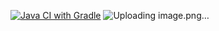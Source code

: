 [![Java CI with Gradle](https://github.com/YuluyaS/Patterns4/actions/workflows/gradle.yml/badge.svg)](https://github.com/YuluyaS/Patterns4/actions/workflows/gradle.yml)
![Uploading image.png…]()



